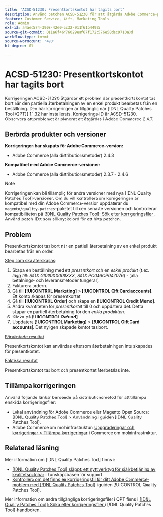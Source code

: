 ```yaml
---
title: 'ACSD-51230: Presentkortskontot har tagits bort'
description: Använd patchen ACSD-51230 för att åtgärda Adobe Commerce-problemet där presentkortskontot tas bort när den partiella återbetalningen av en enkel produkt bearbetas från en beställning.
feature: Customer Service, Gift, Marketing Tools
role: Admin
exl-id: a4aed574-3908-42e0-ac32-911f61b44995
source-git-commit: 011a6f46f76029eaf67f172b576e58dac9710a3d
workflow-type: tm+mt
source-wordcount: '420'
ht-degree: 0%

---
```


# ACSD-51230: Presentkortskontot har tagits bort

Korrigeringen ACSD-51230 åtgärdar ett problem där presentkortskontot tas bort när den partiella återbetalningen av en enkel produkt bearbetas från en beställning. Den här korrigeringen är tillgänglig när [!DNL Quality Patches Tool (QPT)] 1.1.32 har installerats. Korrigerings-ID är ACSD-51230. Observera att problemet är planerat att åtgärdas i Adobe Commerce 2.4.7.

## Berörda produkter och versioner

**Korrigeringen har skapats för Adobe Commerce-version:**

* Adobe Commerce (alla distributionsmetoder) 2.4.3

**Kompatibel med Adobe Commerce-versioner:**

* Adobe Commerce (alla distributionsmetoder) 2.3.7 - 2.4.6

>[!NOTE]
>
>Korrigeringen kan bli tillämplig för andra versioner med nya [!DNL Quality Patches Tool]-versioner. Om du vill kontrollera om korrigeringen är kompatibel med din Adobe Commerce-version uppdaterar du `magento/quality-patches`-paketet till den senaste versionen och kontrollerar kompatibiliteten på [[!DNL Quality Patches Tool]: Sök efter korrigeringsfiler ](https://experienceleague.adobe.com/tools/commerce-quality-patches/index.html?lang=sv-SE). Använd patch-ID:t som söknyckelord för att hitta patchen.

## Problem

Presentkortskontot tas bort när en partiell återbetalning av en enkel produkt bearbetas från en order.

<u>Steg som ska återskapas</u>:

1. Skapa en beställning med ett *presentkort* och en *enkel produkt* (t.ex. *lägg till: SKU: GI000XX000XXX, SKU: PC046CP042076*) - (alla betalnings- och leveransmetoder fungerar).
1. Fakturera ordern.
1. Gå till **[!UICONTROL Marketing]** > **[!UICONTROL Gift Card accounts]**. Ett konto skapas för presentkortet.
1. Gå till **[!UICONTROL Order]** och skapa en **[!UICONTROL Credit Memo]**.
1. Ändra kvantiteten för *presentkortet* till 0 och uppdatera det. Detta skapar en partiell återbetalning för den *enkla produkten*.
1. Klicka på **[!UICONTROL Refund]**.
1. Uppdatera **[!UICONTROL Marketing]** > **[!UICONTROL Gift Card accounts]**. Det nyligen skapade kontot tas bort.

<u>Förväntade resultat</u>

Presentkortskontot kan användas eftersom återbetalningen inte skapades för presentkortet.

<u>Faktiska resultat</u>

Presentkortskontot tas bort och presentkortet återbetalas inte.

## Tillämpa korrigeringen

Använd följande länkar beroende på distributionsmetod för att tillämpa enskilda korrigeringsfiler:

* Lokal användning för Adobe Commerce eller Magento Open Source: [[!DNL Quality Patches Tool] > Användning ](/help/tools/quality-patches-tool/usage.md) i guiden [!DNL Quality Patches Tool].
* Adobe Commerce om molninfrastruktur: [Uppgraderingar och korrigeringar > Tillämpa korrigeringar](https://experienceleague.adobe.com/docs/commerce-cloud-service/user-guide/develop/upgrade/apply-patches.html?lang=sv-SE) i Commerce om molninfrastruktur.

## Relaterad läsning

Mer information om [!DNL Quality Patches Tool] finns i:

* [[!DNL Quality Patches Tool] släppt: ett nytt verktyg för självbetjäning av kvalitetspatchar](https://experienceleague.adobe.com/sv/docs/commerce-operations/tools/quality-patches-tool/quality-patches-tool-to-self-serve-quality-patches) i kunskapsbasen för support.
* [Kontrollera om det finns en korrigeringsfil för ditt Adobe Commerce-problem med  [!DNL Quality Patches Tool]](/help/tools/quality-patches-tool/patches-available-in-qpt/check-patch-for-magento-issue-with-magento-quality-patches.md) i guiden [!UICONTROL Quality Patches Tool].


Mer information om andra tillgängliga korrigeringsfiler i QPT finns i [[!DNL Quality Patches Tool]: Söka efter korrigeringsfiler ](https://experienceleague.adobe.com/tools/commerce-quality-patches/index.html?lang=sv-SE) i [!DNL Quality Patches Tool]-handboken.
